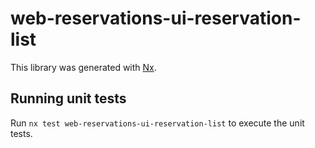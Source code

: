 # web-reservations-ui-reservation-list

This library was generated with [Nx](https://nx.dev).

## Running unit tests

Run `nx test web-reservations-ui-reservation-list` to execute the unit tests.
